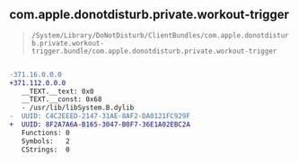 ## com.apple.donotdisturb.private.workout-trigger

> `/System/Library/DoNotDisturb/ClientBundles/com.apple.donotdisturb.private.workout-trigger.bundle/com.apple.donotdisturb.private.workout-trigger`

```diff

-371.16.0.0.0
+371.112.0.0.0
   __TEXT.__text: 0x0
   __TEXT.__const: 0x68
   - /usr/lib/libSystem.B.dylib
-  UUID: C4C2EEED-2147-31AE-8AF2-DA0121FC929F
+  UUID: 8F2A7A6A-B165-3047-B0F7-36E1A02EBC2A
   Functions: 0
   Symbols:   2
   CStrings:  0

```
